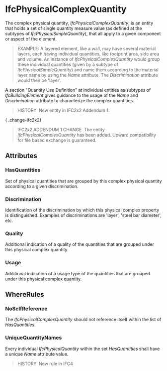 # IfcPhysicalComplexQuantity

The complex physical quantity, _IfcPhysicalComplexQuantity_, is an entity that holds a set of single quantity measure value (as defined at the subtypes of _IfcPhysicalSimpleQuantity_), that all apply to a given component or aspect of the element.

> EXAMPLE: A layered element, like a wall, may have several material layers, each having individual quantities, like footprint area, side area and volume. An instance of _IfcPhysicalComplexQuantity_ would group these individual quantities (given by a subtype of _IfcPhysicalSimpleQuantity_) and name them according to the material layer name by using the _Name_ attribute. The _Discrimination_ attribute would then be 'layer'.

A section "Quantity Use Definition" at individual entities as subtypes of _IfcBuildingElement_ gives guidance to the usage of the _Name_ and _Discrimination_ attribute to characterize the complex quantities.

> HISTORY&nbsp; New entity in IFC2x2 Addendum 1.

{ .change-ifc2x2}
> IFC2x2 ADDENDUM 1 CHANGE&nbsp; The entity _IfcPhysicalComplexQuantity_ has been added. Upward compatibility for file based exchange is guaranteed.

## Attributes

### HasQuantities
Set of physical quantities that are grouped by this complex physical quantity according to a given discrimination.

### Discrimination
Identification of the discrimination by which this physical complex property is distinguished. Examples of discriminations are 'layer', 'steel bar diameter', etc.

### Quality
Additional indication of a quality of the quantities that are grouped under this physical complex quantity.

### Usage
Additional indication of a usage type of the quantities that are grouped under this physical complex quantity.

## WhereRules

### NoSelfReference
The _IfcPhysicalComplexQuantity_ should not reference itself within the list of _HasQuantities_.

### UniqueQuantityNames
Every individual _IfcPhysicalQuantity_ within the set _HasQuantities_ shall have a unique _Name_ attribute value.
> HISTORY&nbsp; New rule in IFC4
